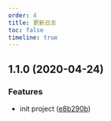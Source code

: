 ```yaml
---
order: 4
title: 更新日志
toc: false
timeline: true
---
```


## 1.1.0 (2020-04-24)

### Features

* init project ([e8b290b](https://github.com/Erindcl/dtinsight-theme/commit/e8b290bad7aafe7c8d1e89e02a17566d9a23b9a3))
